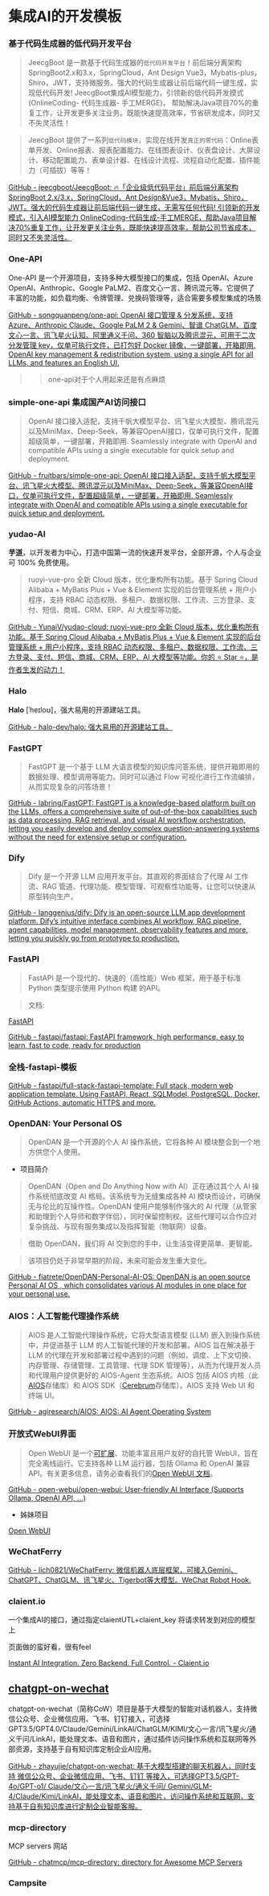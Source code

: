 # 集成AI的开发模板
### 基于代码生成器的低代码开发平台

> JeecgBoot 是一款基于代码生成器的`低代码开发平台`！前后端分离架构 SpringBoot2.x和3.x，SpringCloud，Ant Design Vue3，Mybatis-plus，Shiro，JWT，支持微服务。强大的代码生成器让前后端代码一键生成，实现低代码开发! JeecgBoot集成AI模型能力，引领新的低代码开发模式(OnlineCoding- 代码生成器- 手工MERGE)， 帮助解决Java项目70%的重复工作，让开发更多关注业务。既能快速提高效率，节省研发成本，同时又不失灵活性！

> JeecgBoot 提供了一系列`低代码模块`，实现在线开发`真正的零代码`：Online表单开发、Online报表、报表配置能力、在线图表设计、仪表盘设计、大屏设计、移动配置能力、表单设计器、在线设计流程、流程自动化配置、插件能力（可插拔）等等！

[GitHub - jeecgboot/JeecgBoot: 🔥「企业级低代码平台」前后端分离架构SpringBoot 2.x/3.x，SpringCloud，Ant Design&Vue3，Mybatis，Shiro，JWT。强大的代码生成器让前后端代码一键生成，无需写任何代码! 引领新的开发模式，引入AI模型能力 OnlineCoding-代码生成-手工MERGE，帮助Java项目解决70%重复工作，让开发更关注业务，既能快速提高效率，帮助公司节省成本，同时又不失灵活性。](https://github.com/jeecgboot/JeecgBoot)

### One-API

One-API 是一个开源项目，支持多种大模型接口的集成，包括 OpenAI、Azure OpenAI、Anthropic、Google PaLM2、百度文心一言、腾讯混元等。它提供了丰富的功能，如负载均衡、令牌管理、兑换码管理等，适合需要多模型集成的场景

[GitHub - songquanpeng/one-api: OpenAI 接口管理 & 分发系统，支持 Azure、Anthropic Claude、Google PaLM 2 & Gemini、智谱 ChatGLM、百度文心一言、讯飞星火认知、阿里通义千问、360 智脑以及腾讯混元，可用于二次分发管理 key，仅单可执行文件，已打包好 Docker 镜像，一键部署，开箱即用. OpenAI key management & redistribution system, using a single API for all LLMs, and features an English UI.](https://github.com/songquanpeng/one-api)

> > one-api对于个人用起来还是有点麻烦

### simple-one-api 集成国产AI访问接口

> OpenAI 接口接入适配，支持千帆大模型平台、讯飞星火大模型、腾讯混元以及MiniMax、Deep-Seek，等兼容OpenAI接口，仅单可执行文件，配置超级简单，一键部署，开箱即用. Seamlessly integrate with OpenAI and compatible APIs using a single executable for quick setup and deployment.

[GitHub - fruitbars/simple-one-api: OpenAI 接口接入适配，支持千帆大模型平台、讯飞星火大模型、腾讯混元以及MiniMax、Deep-Seek，等兼容OpenAI接口，仅单可执行文件，配置超级简单，一键部署，开箱即用. Seamlessly integrate with OpenAI and compatible APIs using a single executable for quick setup and deployment.](https://github.com/fruitbars/simple-one-api)

### yudao-AI

**芋道**，以开发者为中心，打造中国第一流的快速开发平台，全部开源，个人与企业可 100% 免费使用。

> ruoyi-vue-pro 全新 Cloud 版本，优化重构所有功能。基于 Spring Cloud Alibaba + MyBatis Plus + Vue & Element 实现的后台管理系统 + 用户小程序，支持 RBAC 动态权限、多租户、数据权限、工作流、三方登录、支付、短信、商城、CRM、ERP、AI 大模型等功能。

[GitHub - YunaiV/yudao-cloud: ruoyi-vue-pro 全新 Cloud 版本，优化重构所有功能。基于 Spring Cloud Alibaba + MyBatis Plus + Vue & Element 实现的后台管理系统 + 用户小程序，支持 RBAC 动态权限、多租户、数据权限、工作流、三方登录、支付、短信、商城、CRM、ERP、AI 大模型等功能。你的 ⭐️ Star ⭐️，是作者生发的动力！](https://github.com/YunaiV/yudao-cloud)

### Halo

**Halo** \[ˈheɪloʊ\]，强大易用的开源建站工具。

[GitHub - halo-dev/halo: 强大易用的开源建站工具。](https://github.com/halo-dev/halo)

### FastGPT

> FastGPT 是一个基于 LLM 大语言模型的知识库问答系统，提供开箱即用的数据处理、模型调用等能力。同时可以通过 Flow 可视化进行工作流编排，从而实现复杂的问答场景！

[GitHub - labring/FastGPT: FastGPT is a knowledge-based platform built on the LLMs, offers a comprehensive suite of out-of-the-box capabilities such as data processing, RAG retrieval, and visual AI workflow orchestration, letting you easily develop and deploy complex question-answering systems without the need for extensive setup or configuration.](https://github.com/labring/FastGPT)

### Dify

> Dify 是一个开源 LLM 应用开发平台。其直观的界面结合了代理 AI 工作流、RAG 管道、代理功能、模型管理、可观察性功能等，让您可以快速从原型转向生产。

[GitHub - langgenius/dify: Dify is an open-source LLM app development platform. Dify’s intuitive interface combines AI workflow, RAG pipeline, agent capabilities, model management, observability features and more, letting you quickly go from prototype to production.](https://github.com/langgenius/dify)

### FastAPI

> FastAPI 是一个现代的、快速的（高性能）Web 框架，用于基于标准 Python 类型提示使用 Python 构建 的API。

> 文档:

[FastAPI](https://fastapi.tiangolo.com/)

[GitHub - fastapi/fastapi: FastAPI framework, high performance, easy to learn, fast to code, ready for production](https://github.com/fastapi/fastapi)

### 全栈-fastapi-模板

[GitHub - fastapi/full-stack-fastapi-template: Full stack, modern web application template. Using FastAPI, React, SQLModel, PostgreSQL, Docker, GitHub Actions, automatic HTTPS and more.](https://github.com/fastapi/full-stack-fastapi-template)

### OpenDAN: Your Personal OS

> OpenDAN 是一个开源的个人 AI 操作系统，它将各种 AI 模块整合到一个地方供您个人使用。

*   项目简介

> OpenDAN（Open and Do Anything Now with AI）正在通过其个人 AI 操作系统彻底改变 AI 格局。该系统专为无缝集成各种 AI 模块而设计，可确保无与伦比的互操作性。OpenDAN 使用户能够制作强大的 AI 代理（从管家和助理到个人导师和数字伴侣），同时保留控制权。这些代理可以合作应对复杂挑战、与现有服务集成以及指挥智能（物联网）设备。

> 借助 OpenDAN，我们将 AI 交到您的手中，让生活变得更简单、更智能。

> 该项目仍处于非常早期的阶段，未来可能会发生重大变化。

[GitHub - fiatrete/OpenDAN-Personal-AI-OS: OpenDAN is an open source Personal AI OS , which consolidates various AI modules in one place for your personal use.](https://github.com/fiatrete/OpenDAN-Personal-AI-OS)

### AIOS：人工智能代理操作系统

> AIOS 是人工智能代理操作系统，它将大型语言模型 (LLM) 嵌入到操作系统中，并促进基于 LLM 的人工智能代理的开发和部署。AIOS 旨在解决基于 LLM 的代理在开发和部署过程中遇到的问题（例如，调度、上下文切换、内存管理、存储管理、工具管理、代理 SDK 管理等），从而为代理开发人员和代理用户提供更好的 AIOS-Agent 生态系统。AIOS 包括 AIOS 内核（此[AIOS](https://github.com/agiresearch/AIOS)存储库）和 AIOS SDK（[Cerebrum](https://github.com/agiresearch/Cerebrum)存储库）。AIOS 支持 Web UI 和终端 UI。

[GitHub - agiresearch/AIOS: AIOS: AI Agent Operating System](https://github.com/agiresearch/AIOS)

### 开放式WebUI界面

> Open WebUI 是一个[可扩展](https://github.com/open-webui/pipelines)、功能丰富且用户友好的自托管 WebUI，旨在完全离线运行。它支持各种 LLM 运行器，包括 Ollama 和 OpenAI 兼容 API。有关更多信息，请务必查看我们的[Open WebUI 文档](https://docs.openwebui.com/)。

[GitHub - open-webui/open-webui: User-friendly AI Interface (Supports Ollama, OpenAI API, ...)](https://github.com/open-webui/open-webui)

*   姊妹项目

[Open WebUI](https://openwebui.com/)

### WeChatFerry

[GitHub - lich0821/WeChatFerry: 微信机器人底层框架，可接入Gemini、ChatGPT、ChatGLM、讯飞星火、Tigerbot等大模型。WeChat Robot Hook.](https://github.com/lich0821/WeChatFerry)

### claient.io

一个集成AI的接口，通过指定claientUTL+claient\_key 将请求转发到对应的模型上

页面做的蛮好看，很有feel

[Instant AI Integration. Zero Backend. Full Control. - Claient.io](https://claient.io/)

[**chatgpt-on-wechat**](https://github.com/zhayujie/chatgpt-on-wechat)
----------------------------------------------------------------------

chatgpt-on-wechat（简称CoW）项目是基于大模型的智能对话机器人，支持微信公众号、企业微信应用、飞书、钉钉接入，可选择GPT3.5/GPT4.0/Claude/Gemini/LinkAI/ChatGLM/KIMI/文心一言/讯飞星火/通义千问/LinkAI，能处理文本、语音和图片，通过插件访问操作系统和互联网等外部资源，支持基于自有知识库定制企业AI应用。

[GitHub - zhayujie/chatgpt-on-wechat: 基于大模型搭建的聊天机器人，同时支持 微信公众号、企业微信应用、飞书、钉钉 等接入，可选择GPT3.5/GPT-4o/GPT-o1/ Claude/文心一言/讯飞星火/通义千问/ Gemini/GLM-4/Claude/Kimi/LinkAI，能处理文本、语音和图片，访问操作系统和互联网，支持基于自有知识库进行定制企业智能客服。](https://github.com/zhayujie/chatgpt-on-wechat)

### mcp-directory

MCP servers 网站

[GitHub - chatmcp/mcp-directory: directory for Awesome MCP Servers](https://github.com/chatmcp/mcp-directory)

### Campsite
